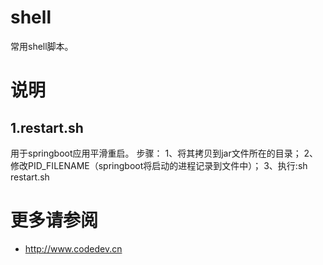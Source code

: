 
# shell

常用shell脚本。

# 说明

## 1.restart.sh
用于springboot应用平滑重启。
步骤：
1、将其拷贝到jar文件所在的目录；
2、修改PID_FILENAME（springboot将启动的进程记录到文件中）；
3、执行:sh restart.sh


# 更多请参阅

  * http://www.codedev.cn

